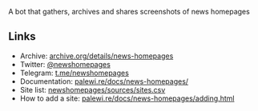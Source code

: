A bot that gathers, archives and shares screenshots of news homepages

## Links

- Archive: [archive.org/details/news-homepages](https://archive.org/details/news-homepages)
- Twitter: [@newshomepages](https://twitter.com/newshomepages)
- Telegram: [t.me/newshomepages](https://t.me/newshomepages)
- Documentation: [palewi.re/docs/news-homepages/](https://palewi.re/docs/news-homepages/index.html)
- Site list: [newshomepages/sources/sites.csv](https://github.com/palewire/news-homepages/blob/main/newshomepages/sources/sites.csv)
- How to add a site: [palewi.re/docs/news-homepages/adding.html](https://palewi.re/docs/news-homepages/adding.html)
